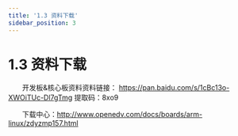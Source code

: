 ```yaml
---
title: '1.3 资料下载'
sidebar_position: 3
---
```


# 1.3 资料下载

&emsp;&emsp;开发板&核心板资料资料链接：
https://pan.baidu.com/s/1cBc13o-XWOiTUc-Dl7gTmg 提取码：8xo9

&emsp;&emsp;下载中心：http://www.openedv.com/docs/boards/arm-linux/zdyzmp157.html
